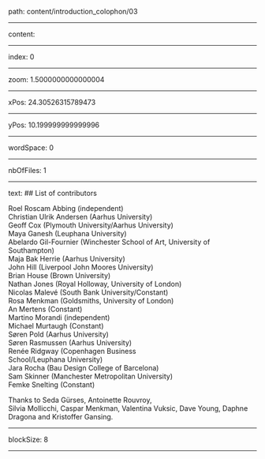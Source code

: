 path: content/introduction_colophon/03

----

content: 

----

index: 0

----

zoom: 1.5000000000000004

----

xPos: 24.30526315789473

----

yPos: 10.199999999999996

----

wordSpace: 0

----

nbOfFiles: 1

----

text: ## List of contributors

Roel Roscam Abbing (independent)  
Christian Ulrik Andersen (Aarhus University)  
Geoff Cox (Plymouth University/Aarhus University)    
Maya Ganesh (Leuphana University)   
Abelardo Gil-Fournier (Winchester School of Art, University of Southampton)  
Maja Bak Herrie (Aarhus University)  
John Hill (Liverpool John Moores University)  
Brian House (Brown University)  
Nathan Jones (Royal Holloway, University of London)  
Nicolas Malevé (South Bank University/Constant)  
Rosa Menkman (Goldsmiths, University of London)  
An Mertens (Constant)  
Martino Morandi (independent)  
Michael Murtaugh (Constant)  
Søren Pold (Aarhus University)  
Søren Rasmussen (Aarhus University)  
Renée Ridgway (Copenhagen Business <br> School/Leuphana University)  
Jara Rocha (Bau Design College of Barcelona)  
Sam Skinner (Manchester Metropolitan University)  
Femke Snelting (Constant)  
 

Thanks to Seda Gürses, Antoinette Rouvroy, <br> Silvia Mollicchi, Caspar
Menkman, Valentina Vuksic, Dave Young, Daphne Dragona and Kristoffer Gansing.

----

blockSize: 8

----

